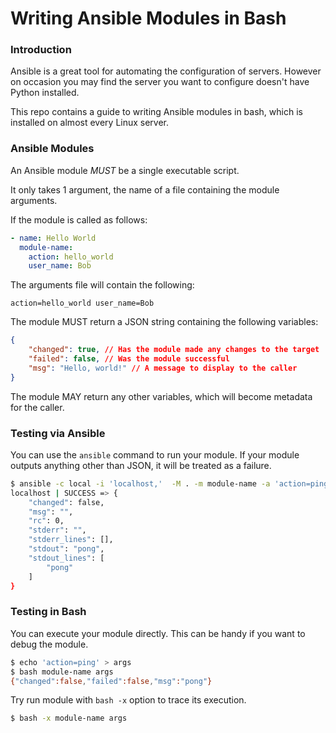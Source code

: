 # Writing Ansible Modules in Bash

### Introduction

Ansible is a great tool for automating the configuration of servers. However on occasion you may find the server you want to configure doesn't have Python installed.

This repo contains a guide to writing Ansible modules in bash, which is installed on almost every Linux server.

### Ansible Modules

An Ansible module *MUST* be a single executable script.

It only takes 1 argument, the name of a file containing the module arguments.

If the module is called as follows:

```yaml
- name: Hello World
  module-name:
    action: hello_world
    user_name: Bob
```

The arguments file will contain the following:

```
action=hello_world user_name=Bob
```

The module MUST return a JSON string containing the following variables:

```json
{
    "changed": true, // Has the module made any changes to the target
    "failed": false, // Was the module successful
    "msg": "Hello, world!" // A message to display to the caller
}
```

The module MAY return any other variables, which will become metadata for the caller.

###  Testing via Ansible

You can use the `ansible` command to run your module. If your module outputs anything other than JSON, it will be treated as a failure. 

```sh
$ ansible -c local -i 'localhost,'  -M . -m module-name -a 'action=ping' all
localhost | SUCCESS => {
    "changed": false,
    "msg": "",
    "rc": 0,
    "stderr": "",
    "stderr_lines": [],
    "stdout": "pong",
    "stdout_lines": [
        "pong"
    ]
}
```

### Testing in Bash

You can execute your module directly. This can be handy if you want to debug the module.
 
```sh
$ echo 'action=ping' > args
$ bash module-name args
{"changed":false,"failed":false,"msg":"pong"}
```

Try run module with `bash -x` option to trace its execution. 

```sh
$ bash -x module-name args
```
